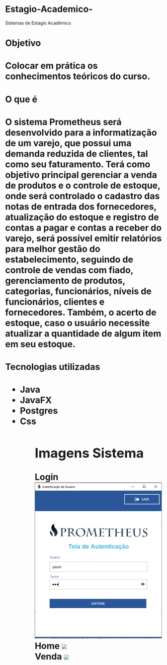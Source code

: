 # Estagio-Academico-
Sistemas de Estagio Acadêmico 

<h1>Objetivo<h1/>
  Colocar em prática os conhecimentos teóricos do curso.
<h1>O que é<h1>
 <p> O sistema Prometheus será desenvolvido para a informatização de um varejo, que possui uma demanda reduzida de clientes, tal como seu faturamento. Terá como objetivo principal gerenciar a venda de produtos e o controle de estoque, onde será controlado o cadastro das notas de entrada dos fornecedores, atualização do estoque e registro de contas a pagar e contas a receber do varejo, será possível emitir relatórios para melhor gestão do estabelecimento, seguindo de controle de vendas com fiado, gerenciamento de produtos, categorias, funcionários, níveis de funcionários, clientes e fornecedores. Também, o acerto de estoque, caso o usuário necessite atualizar a quantidade de algum item em seu estoque.
  </p>
 <h1>Tecnologias utilizadas<h1>
   <ul>
  <li>Java</li>
  <li>JavaFX</li>
  <li>Postgres
   <li>Css
  <ul>
    <h2>Imagens Sistema</h2>
    Login
    <img src="https://github.com/PauloFH99/Estagio-Academico/blob/master/src/estagiocarvaobarao/ui/icons/Tela.PNG"/>
    <br>
     Home
    <img src="https://https://github.com/PauloFH99/Estagio-Academico/tree/master/src/estagiocarvaobarao/ui/icons/Home.PNG"/>
     <br>
     Venda
    <img src="https://https://github.com/PauloFH99/Estagio-Academico/tree/master/src/estagiocarvaobarao/ui/icons/Venda.PNG"/>
    
  

